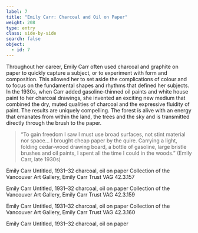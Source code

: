```yaml
---
label: 7
title: "Emily Carr: Charcoal and Oil on Paper"
weight: 208
type: entry
class: side-by-side
search: false
object:
  - id: 7
---
```

Throughout her career, Emily Carr often used charcoal and graphite on paper to quickly capture a subject, or to experiment with form and composition. This allowed her to set aside the complications of colour and to focus on the fundamental shapes and rhythms that defined her subjects. In the 1930s, when Carr added gasoline-thinned oil paints and white house paint to her charcoal drawings, she invented an exciting new medium that combined the dry, muted qualities of charcoal and the expressive fluidity of paint. The results are uniquely compelling. The forest is alive with an energy that emanates from within the land, the trees and the sky and is transmitted directly through the brush to the paper.

>“To gain freedom I saw I must use broad surfaces, not stint material nor space… I brought cheap paper by the quire. Carrying a light, folding cedar-wood drawing board, a bottle of gasoline, large bristle brushes and oil paints, I spent all the time I could in the woods.” (Emily Carr, late 1930s)


Emily Carr
Untitled, 1931–32
charcoal, oil on paper
Collection of the Vancouver Art Gallery, Emily Carr Trust
VAG 42.3.157

Emily Carr
Untitled, 1931–32
charcoal, oil on paper
Collection of the Vancouver Art Gallery, Emily Carr Trust
VAG 42.3.159

Emily Carr
Untitled, 1931–32
charcoal, oil on paper
Collection of the Vancouver Art Gallery, Emily Carr Trust
VAG 42.3.160

Emily Carr
Untitled, 1931–32
charcoal, oil on paper
